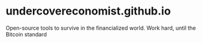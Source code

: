 # undercovereconomist.github.io
Open-source tools to survive in the financialized world. Work hard, until the Bitcoin standard
